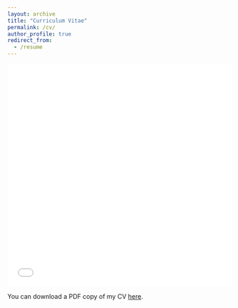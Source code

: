 ```yaml
---
layout: archive
title: "Curriculum Vitae"
permalink: /cv/
author_profile: true
redirect_from:
  - /resume
---
```


<iframe src="/files/JunZhuang_CV.pdf" width="100%" height="500" frameborder="no" border="0" marginwidth="0" marginheight="0"></iframe>

You can download a PDF copy of my CV [here](/files/JunZhuang_CV.pdf).
